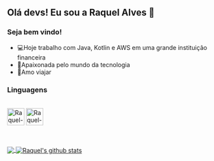 ## Olá devs! Eu sou a Raquel Alves 👋

### Seja bem vindo!

- 💻Hoje trabalho com Java, Kotlin e AWS em uma grande instituição financeira 
- 💞Apaixonada pelo mundo da tecnologia
- 🌴Amo viajar

<h3 align="left">Linguagens</h3>
<p align="left"> 

<div

<div style="diplay: inline_block"><br>
  <img align="center" alt="Raquel-Java" height"30" width="40" src="https://icongr.am/devicon/java-original-wordmark.svg?size=128&color=currentColor">
  <img align="center" alt="Raquel-AWS" height"30 width="40" src="https://icongr.am/devicon/amazonwebservices-original-wordmark.svg?size=128&color=currentColor">
</div>

</p>

<br><br>
<a href="https://github.com/raquelalvesas">
  <img align="center" src="https://github-readme-stats.vercel.app/api/top-langs/?username=raquelalvesas&theme=dark">
</a>
<a href="https://github.com/raquelalvesas">
 <img align="center" src="https://github-readme-stats.vercel.app/api?username=raquelalvesas&show_icons=true&theme=dark&line_height=30" alt="Raquel's github stats"/>
</a>



